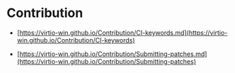 # Contribution

* [https://virtio-win.github.io/Contribution/CI-keywords.md](https://virtio-win.github.io/Contribution/CI-keywords)

* [https://virtio-win.github.io/Contribution/Submitting-patches.md](https://virtio-win.github.io/Contribution/Submitting-patches)
